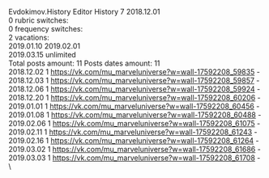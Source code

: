 Evdokimov.History	Editor History 7 2018.12.01\
0 rubric switches:\
0 frequency switches:\
2 vacations:\
2019.01.10 2019.02.01 \
2019.03.15 unlimited \
Total posts amount: 11	Posts dates amount: 11\
2018.12.02 1 https://vk.com/mu_marveluniverse?w=wall-17592208_59835 - \
2018.12.03 1 https://vk.com/mu_marveluniverse?w=wall-17592208_59857 - \
2018.12.06 1 https://vk.com/mu_marveluniverse?w=wall-17592208_59924 - \
2018.12.20 1 https://vk.com/mu_marveluniverse?w=wall-17592208_60206 - \
2019.01.01 1 https://vk.com/mu_marveluniverse?w=wall-17592208_60456 - \
2019.01.08 1 https://vk.com/mu_marveluniverse?w=wall-17592208_60488 - \
2019.02.06 1 https://vk.com/mu_marveluniverse?w=wall-17592208_61075 - \
2019.02.11 1 https://vk.com/mu_marveluniverse?w=wall-17592208_61243 - \
2019.02.16 1 https://vk.com/mu_marveluniverse?w=wall-17592208_61264 - \
2019.03.02 1 https://vk.com/mu_marveluniverse?w=wall-17592208_61686 - \
2019.03.03 1 https://vk.com/mu_marveluniverse?w=wall-17592208_61708 - \
